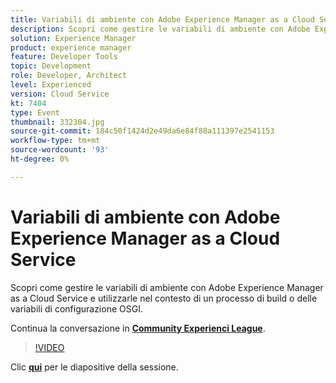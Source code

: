 ```yaml
---
title: Variabili di ambiente con Adobe Experience Manager as a Cloud Service
description: Scopri come gestire le variabili di ambiente con Adobe Experience Manager as a Cloud Service e utilizzarle nel contesto di un processo di build o delle variabili di configurazione OSGI.
solution: Experience Manager
product: experience manager
feature: Developer Tools
topic: Development
role: Developer, Architect
level: Experienced
version: Cloud Service
kt: 7404
type: Event
thumbnail: 332304.jpg
source-git-commit: 184c50f1424d2e49da6e84f88a111397e2541153
workflow-type: tm+mt
source-wordcount: '93'
ht-degree: 0%

---
```



# Variabili di ambiente con Adobe Experience Manager as a Cloud Service

Scopri come gestire le variabili di ambiente con Adobe Experience Manager as a Cloud Service e utilizzarle nel contesto di un processo di build o delle variabili di configurazione OSGI.

Continua la conversazione in **[Community Experienci League](http://adobe.ly/36Yd3v6)**.

>[!VIDEO](https://video.tv.adobe.com/v/332304/?quality=12&learn=on&hidetitle=true)

Clic **[qui](/help/adobe-developers-live/assets/environment-variables-aemcs.pdf)** per le diapositive della sessione.
